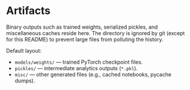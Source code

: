 # Artifacts

Binary outputs such as trained weights, serialized pickles, and miscellaneous caches reside here.
The directory is ignored by git (except for this README) to prevent large files from polluting the history.

Default layout:
- `models/weights/` — trained PyTorch checkpoint files.
- `pickles/` — intermediate analytics outputs (`*.pkl`).
- `misc/` — other generated files (e.g., cached notebooks, pycache dumps).
